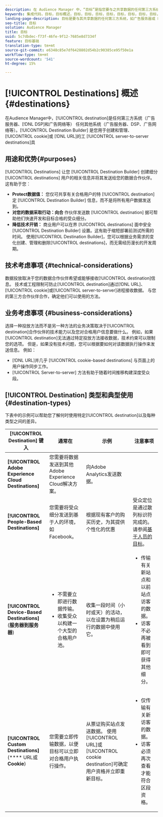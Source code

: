 ```yaml
---
description: 在 Audience Manager 中，“目标”是指您要与之共享数据的任何第三方系统任何其他系统（广告服务器、DSP、广告网络等）。“目标生成器”是一个用于创建和管理 Cookie、URL 或服务器到服务器目标的工具。
keywords: 集成代码，目标，目标概述，目标，目标，目标，目标，目标，目标，目标，目标，目标，目标，目标，目标，目标，目标，目标，目标，目标，目标，目标，目标，目标，目标，目标
landing-page-description: 目标是要与其共享数据的任何第三方系统，如广告服务器或 DSP。使用目标生成器创建和管理 Cookie、URL 或服务器到服务器目标。
seo-title: 目标
solution: Audience Manager
title: 目标
uuid: 5c7dbdec-f73f-46fe-9f12-7685e8d7334f
feature: 目标基础
translation-type: tm+mt
source-git-commit: e6348c85e7df6428802d54b2c90385ce95f50e1a
workflow-type: tm+mt
source-wordcount: '541'
ht-degree: 15%

---
```



# [!UICONTROL Destinations] 概述 {#destinations}

在Audience Manager中，[!UICONTROL destination]是任何第三方系统（广告服务器、[!DNL DSP]和广告网络等） 任何其他系统（广告服务器、DSP、广告网络等）。[!UICONTROL Destination Builder] 是您用于创建和管理、 [!UICONTROL cookie]或 [!DNL URL]的工 [!UICONTROL server-to-server destinations]具

## 用途和优势{#purposes}

<!-- c_destinations.xml -->

[!UICONTROL Destinations] 让您 [!UICONTROL Destination Builder] 创建细分 [!UICONTROL destinations] 用户的相关信息并将其发送给您的数据合作伙伴。这有助于您：

* **Protect数据值：** 您仅可共享有关合格用户的特 [!UICONTROL destination]定 [!UICONTROL Destination Builder] 信息，而不是将所有用户数据发送到。
* **对您的数据采取行动：向合** 作伙伴发送数 [!UICONTROL destination] 据可帮助他们快速开发和目标合格的受众细分。
* **降低技术开销：** 商业用户可以在界 [!UICONTROL destinations] 面中安全 [!UICONTROL Destination Builder] 设置。这有助于缩短部署前测试所需的时间。 使用[!UICONTROL Destination Builder]，您可以根据业务需求的变化创建、管理和删除[!UICONTROL destinations]，而无需经历漫长的开发周期。

## 技术考虑事项 {#technical-considerations}

<!-- destination-delivery-methods.xml -->

数据投放取决于您的数据合作伙伴希望或能够接收[!UICONTROL destination]信息。 技术或工程限制可防止[!UICONTROL destination]通过[!DNL URL]、[!UICONTROL cookie]或[!UICONTROL server-to-server]进程接收数据。 与您的第三方合作伙伴合作，确定他们可以使用的方法。

## 业务考虑事项 {#business-considerations}

选择一种投放方法而不是另一种方法的业务决策取决于[!UICONTROL destination]合作伙伴的技术能力以及您对合格用户信息要做什么。 例如，如果[!UICONTROL destination]无法通过特定投放方法接收数据，技术约束可以限制您的选项。 但是，如果没有技术问题，您可以根据要如何对该数据执行操作来发送信息。 例如：

* [!DNL URL]并几乎 [!UICONTROL cookie-based destinations] 与页面上的用户操作同步工作。
* [!UICONTROL Server-to-server] 方法有助于随着时间推移构建深度受众段。

## [!UICONTROL Destination] 类型和典型使用  {#destination-types}

下表中的示例可以帮助您了解何时使用特定[!UICONTROL destination]以及每种类型之间的差异。

| [!UICONTROL Destination] 键入 | 通常在 | 示例 | 注意事项 |
|--- |--- |--- |--- |
| **[!UICONTROL Adobe Experience Cloud Destinations]** | 您需要将数据发送到其他Adobe Experience Cloud解决方案。 | 向Adobe Analytics发送数据。 |  |
| **[!UICONTROL People-Based Destinations]** | 您需要将受众细分发送到基于人的环境，如Facebook。 | 根据现有客户的购买历史，为其提供个性化的优惠 | 受众定位是通过散列标识符完成的。 请参阅[基于人员的目标](people-based-destinations-overview.md)。 |
| **[!UICONTROL Device-Based Destinations]** (**服务器到服务器**) | <ul><li>不需要立即进行数据传输。</li><li>收集受众以构建一个大型的合格用户池。</li></ul> | 收集一段时间（小时或天）的活动，以在设置为稍后运行的数据中使用它。 | <ul><li>传输有关新站点和以前站点访客的数据。 </li><li>访客不必再被看到即可获得其他细分。</li></ul> |
| **[!UICONTROL Custom Destinations]** (**** URL或 **Cookie**) | 您需要立即传输数据，以便目标可以立即对合格用户执行操作。 | 从票证购买站点发送数据。 使用[!UICONTROL URL]或[!UICONTROL cookie destination]可确定用户资格并立即重新目标。 | <ul><li>仅传输有关新访客的数据。 </li><li>访客必须再次查看才能符合区段资格。</li></ul> |
